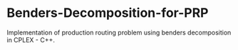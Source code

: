 # Benders-Decomposition-for-PRP
Implementation of production routing problem using benders decomposition in CPLEX - C++.
